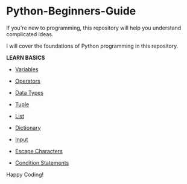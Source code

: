 # Python-Beginners-Guide
If you're new to programming, this repository will help you understand complicated ideas. 

I will cover the foundations of Python programming in this repository.

**LEARN BASICS**
- [Variables](https://github.com/kents00/Python-Beginners-Guide/blob/main/Lib/variables.py)
- [Operators](https://github.com/kents00/Python-Beginners-Guide/blob/main/Lib/operators.py)
- [Data Types](https://github.com/kents00/Python-Beginners-Guide/blob/main/Lib/data_types.py)
- [Tuple](https://github.com/kents00/Python-Beginners-Guide/blob/main/Lib/tuple.py)
- [List](https://github.com/kents00/Python-Beginners-Guide/blob/main/Lib/list.py)
- [Dictionary](https://github.com/kents00/Python-Beginners-Guide/blob/main/Lib/dictionary.py)
- [Input](https://github.com/kents00/Python-Beginners-Guide/blob/main/Lib/input.py)
- [Escape Characters](https://github.com/kents00/Python-Beginners-Guide/blob/main/Lib/esc_chatr.py)

- [Condition Statements](https://github.com/kents00/Python-Beginners-Guide/blob/main/Lib/Condition_Statements.py)

Happy Coding!
